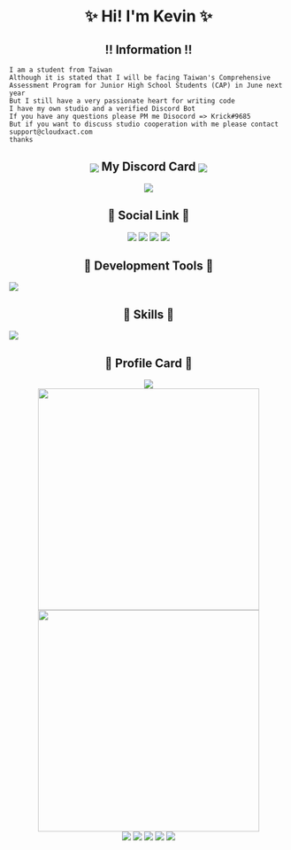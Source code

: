 <h1 align="center">✨ Hi! I'm Kevin ✨</h1>

<h2 align="center">‼️ Information ‼️</h2>

```
I am a student from Taiwan
Although it is stated that I will be facing Taiwan's Comprehensive Assessment Program for Junior High School Students (CAP) in June next year
But I still have a very passionate heart for writing code
I have my own studio and a verified Discord Bot
If you have any questions please PM me Disocord => Krick#9685
But if you want to discuss studio cooperation with me please contact support@cloudxact.com
thanks
```

<h2 align="center"><img src="https://cdn.cloudxact.com/images/%E6%9C%AA%E5%91%BD%E5%90%8D%E8%A8%AD%E8%A8%88%20(9).png" align="center"/> My Discord Card <img src="https://cdn.cloudxact.com/images/%E6%9C%AA%E5%91%BD%E5%90%8D%E8%A8%AD%E8%A8%88%20(9).png" align="center"/></h2>

<div align="center">
	<a href="https://discord.com/users/747071881169076264" >  
  		<img src="https://lanyard.cnrad.dev/api/747071881169076264?theme=light&bg=809ecf&animated=false&hideDiscrim=true&borderRadius=30px&idleMessage=Probably%20doing%20something%20else..."  />  
	</a>  
</div>

<h2 align="center">🔗 Social Link 🔗</h2>

<p align="center">
  <a href="mailto:kevin@cloudxact.com" target="_blanket"><img src="https://icons.iconarchive.com/icons/dtafalonso/android-lollipop/64/Gmail-icon.png"/></a>
  <a href="https://www.youtube.com/@Krick-la" target="_blanket"><img src="https://i.imgur.com/kk27I6n.png"/></a>
  <a href="https://discord.com/users/747071881169076264/" target="_blanket"><img src="https://i.imgur.com/XaAYKfF.png"/></a>
  <a href="https://open.spotify.com/user/31ef23eewtrdrp4o7p2z2fd7o5ru" target="_blanket"><img src="https://i.imgur.com/6bxPJal.png"/></a>
</p>

<h2 align="center">🔧 Development Tools 🔧</h2>
  <a href="https://www.cloudxact.com" align="center">
    <img src="https://skillicons.dev/icons?i=discord,aws,gcp,stackoverflow,codepen,docker,gradle,eclipse,firebase,flutter,git,github,django,githubactions,gitlab,idea,ai,ps,jenkins,jquery,pytorch,mastodon,kubernetes,jest,linux,nginx,bsd,nodejs,deno,unity,unreal,maven,vscode,zig,redux,ros,plan9,mongodb,mysql,sqlite" />
  </a>

<h2 align="center">🔧 Skills 🔧</h2>
  <a href="https://www.cloudxact.com" align="center">
    <img src="https://skillicons.dev/icons?i=c,cs,cpp,dart,html,css,go,java,js,ts,wordpress,py,php,nestjs,svg,react,md,nginx,nodejs,bots,docker,fortran,godot,unity,unreal,graphql" />
  </a>

<h2 align="center">📁 Profile Card 📁</h2>

<p align="center">
  <img src="https://github-readme-stats.vercel.app/api/top-langs/?username=Kevin28576&layout=compact&show_icons=true&count_private=true&theme=tokyonight" />
  <br>
  <img src="http://github-readme-streak-stats.herokuapp.com?user=Kevin28576&theme=tokyonight&date_format=%5BY.%5Dn.j&fire=DD2727" width="400px" />
  <img src="https://github-readme-stats.vercel.app/api?username=Kevin28576&show_icons=true&count_private=true&theme=tokyonight" width="400px" />
  <br>
  <img src="https://github-profile-summary-cards.vercel.app/api/cards/profile-details?username=Kevin28576&theme=tokyonight" />
  <img src="https://github-profile-summary-cards.vercel.app/api/cards/repos-per-language?username=Kevin28576&theme=tokyonight"/>
  <img src="https://github-profile-summary-cards.vercel.app/api/cards/most-commit-language?username=Kevin28576&theme=tokyonight"/>
  <img src="https://github-profile-summary-cards.vercel.app/api/cards/stats?username=Kevin28576&theme=tokyonight"/>
  <img src="https://github-profile-summary-cards.vercel.app/api/cards/productive-time?username=Kevin28576&theme=tokyonight"/>

  <!--
  <img src="https://github-readme-stats.vercel.app/api/pin/?username=Kevin28576&repo=Python-Ticket-BOT&theme=tokyonight" />
  -->
</p>